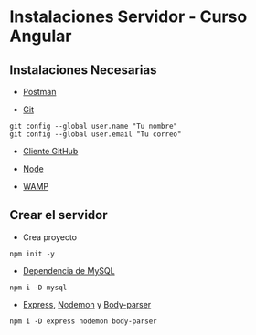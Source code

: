 # Instalaciones Servidor - Curso Angular
## Instalaciones Necesarias

* [Postman](https://www.postman.com/downloads/)

* [Git](https://git-scm.com/)

```
git config --global user.name "Tu nombre"
git config --global user.email "Tu correo"
```

* [Cliente GitHub](https://desktop.github.com/)

* [Node](https://nodejs.org/es/)

* [WAMP](https://www.wampserver.com/en/)

## Crear el servidor

* Crea proyecto

```
npm init -y
```

* [Dependencia de MySQL](https://www.npmjs.com/package/mysql#getting-the-id-of-an-inserted-row)
```
npm i -D mysql
```
* [Express](https://www.npmjs.com/package/express), [Nodemon](https://www.npmjs.com/package/nodemon) y [Body-parser](https://www.npmjs.com/package/body-parser)
```
npm i -D express nodemon body-parser
```
